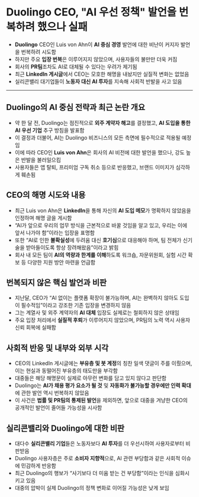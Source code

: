 # Duolingo CEO, "AI 우선 정책" 발언을 번복하려 했으나 실패


* **Duolingo** CEO인 Luis von Ahn이 **AI 중심 경영** 발언에 대한 비난이 커지자 발언을 번복하려 시도함
* 하지만 주요 **입장 번복**은 이루어지지 않았으며, 사용자들의 불만만 더욱 커짐
* 회사의 **PR팀**조차도 AI로 대체될 수 있다는 우려가 제기됨
* 최근 **LinkedIn 게시글**에서 CEO는 모호한 해명을 내놨지만 실질적 변화는 없었음
* 실리콘밸리 대기업들이 **노동자 대신 AI 투자**를 지속해 사회적 반발을 사고 있음

---

Duolingo의 AI 중심 전략과 최근 논란 개요
----------------------------

* 약 한 달 전, Duolingo는 점진적으로 **외주 계약자 해고**를 결정했고, **AI 도입을 통한 AI 우선 기업** 추구 방침을 발표함
* 이 결정과 더불어, AI는 Duolingo 비즈니스의 모든 측면에 필수적으로 적용될 예정임
* 이에 따라 CEO인 **Luis von Ahn**은 회사의 AI 비전에 대한 발언을 했으나, 강도 높은 반발을 불러일으킴
* 사용자들은 앱 탈퇴, 프리미엄 구독 취소 등으로 반응했고, 브랜드 이미지가 심각하게 훼손됨

CEO의 해명 시도와 내용
--------------

* 최근 Luis von Ahn은 **LinkedIn**을 통해 자신의 **AI 도입 메모**가 명확하지 않았음을 인정하며 해명 글을 게시함
* “AI가 앞으로 우리의 업무 방식을 근본적으로 바꿀 것임을 알고 있고, 우리는 이에 앞서 나가야 함”이라는 입장을 표명함
* 또한 “AI로 인한 **불확실성**에 두려움 대신 **호기심**으로 대응해야 하며, 팀 전체가 신기술을 받아들이도록 항상 장려해왔음”이라고 밝힘
* 회사 내 모든 팀이 **AI의 역량과 한계를 이해**하도록 워크숍, 자문위원회, 실험 시간 확보 등 다양한 지원 방안 마련을 언급함

번복되지 않은 핵심 발언과 비판
-----------------

* 지난달, CEO가 “AI 없이는 플랫폼 확장이 불가능하며, AI는 완벽하지 않아도 도입이 필수적임”이라고 강조한 기존 입장을 변경하지 않음
* 그는 계열사 및 외주 계약자의 **AI 대체** 입장도 실제로는 철회하지 않은 상태임
* 주요 입장 처리에서 **실질적 후퇴**가 이루어지지 않았으며, PR팀의 노력 역시 사용자 신뢰 회복에 실패함

사회적 반응 및 내부와 외부 시각
------------------

* CEO의 LinkedIn 게시글에는 **부유층 및 봇 계정**의 칭찬 일색 댓글이 주를 이뤘으며, 이는 현실과 동떨어진 부유층의 태도만을 부각함
* 대중들은 해당 해명문이 실제로 아무런 변화를 담고 있지 않다고 판단함
* Duolingo는 **AI가 채용 평가 요소가 될 것** 및 **자동화가 불가능할 경우에만 인력 확대**에 관한 발언 역시 번복하지 않았음
* 이 사건은 **법률 및 PR팀의 통제된 발언**을 제외하면, 앞으로 대중을 겨냥한 CEO의 공개적인 발언이 줄어들 가능성을 시사함

실리콘밸리와 Duolingo에 대한 비판
----------------------

* 대다수 **실리콘밸리 기업**들은 노동자보다 **AI 투자**를 더 우선시하여 사용자로부터 비판받음
* Duolingo 사용자층은 주로 **소비자 지향적**으로, AI 관련 부당함과 같은 사회적 이슈에 민감하게 반응함
* 최근 Duolingo의 행보가 “사기보다 더 미움 받는 건 부당함”이라는 인식을 심화시키고 있음
* 대중의 압박이 실제 Duolingo의 정책 변화로 이어질 가능성은 낮게 보임
